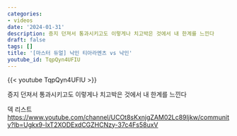 ```yaml
---
categories:
- videos
date: '2024-01-31'
description: 증지 던져서 통과시키고도 이렇게나 치고박은 것에서 내 한계를 느낀다
draft: false
tags: []
title: '[마스터 듀얼] 낙인 티아라멘츠 vs 낙인'
youtube_id: TqpQyn4UFIU
---
```



{{< youtube TqpQyn4UFIU >}}

증지 던져서 통과시키고도 이렇게나 치고박은 것에서 내 한계를 느낀다

덱 리스트
https://www.youtube.com/channel/UCOt8sKxnjgZAM02Lc89Ijkw/community?lb=Ugkx9-lxT2XODExdCGZHCNzy-37c4Fs58uxV